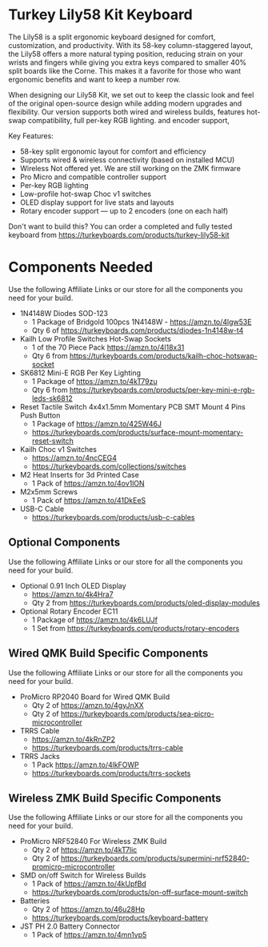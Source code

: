 # Turkey Lily58 Kit Keyboard
The Lily58 is a split ergonomic keyboard designed for comfort, customization, and productivity. With its 58-key column-staggered layout, the Lily58 offers a more natural typing position, reducing strain on your wrists and fingers while giving you extra keys compared to smaller 40% split boards like the Corne. This makes it a favorite for those who want ergonomic benefits and want to keep a number row.

When designing our Lily58 Kit, we set out to keep the classic look and feel of the original open-source design while adding modern upgrades and flexibility. Our version supports both wired and wireless builds, features hot-swap compatibility, full per-key RGB lighting. and encoder support,

Key Features:

- 58-key split ergonomic layout for comfort and efficiency
- Supports wired & wireless connectivity (based on installed MCU)
- Wireless Not offered yet. We are still working on the ZMK firmware
- Pro Micro and compatible controller support
- Per-key RGB lighting
- Low-profile hot-swap Choc v1 switches
- OLED display support for live stats and layouts
- Rotary encoder support — up to 2 encoders (one on each half)

Don't want to build this? You can order a completed and fully tested keyboard from https://turkeyboards.com/products/turkey-lily58-kit

# Components Needed

Use the following Affiliate Links or our store for all the components you need for your build.

- 1N4148W Diodes SOD-123
  - 1 Package of Bridgold 100pcs 1N4148W - https://amzn.to/4lgw53E
  - Qty 6 of https://turkeyboards.com/products/diodes-1n4148w-t4
- Kailh Low Profile Switches Hot-Swap Sockets
  - 1 of the 70 Piece Pack https://amzn.to/4l18x31
  - Qty 6 from https://turkeyboards.com/products/kailh-choc-hotswap-socket
- SK6812 Mini-E RGB Per Key Lighting
  - 1 Package of https://amzn.to/4kT79zu
  - Qty 6 from https://turkeyboards.com/products/per-key-mini-e-rgb-leds-sk6812
- Reset Tactile Switch 4x4x1.5mm Momentary PCB SMT Mount 4 Pins Push Button
  - 1 Package of https://amzn.to/425W46J
  - https://turkeyboards.com/products/surface-mount-momentary-reset-switch
- Kailh Choc v1 Switches
  - https://amzn.to/4ncCEG4
  - https://turkeyboards.com/collections/switches
- M2 Heat Inserts for 3d Printed Case
  - 1 Pack of https://amzn.to/4ov1lON
- M2x5mm Screws
  - 1 Pack of https://amzn.to/41DkEeS
- USB-C Cable
  - https://turkeyboards.com/products/usb-c-cables

## Optional Components

Use the following Affiliate Links or our store for all the components you need for your build.

- Optional 0.91 Inch OLED Display
  - https://amzn.to/4k4Hra7
  - Qty 2 from https://turkeyboards.com/products/oled-display-modules
- Optional Rotary Encoder EC11
  - 1 Package of https://amzn.to/4k6LUJf
  - 1 Set from https://turkeyboards.com/products/rotary-encoders

## Wired QMK Build Specific Components

Use the following Affiliate Links or our store for all the components you need for your build.

- ProMicro RP2040 Board for Wired QMK Build
  - Qty 2 of https://amzn.to/4gyJnXX
  - Qty 2 of https://turkeyboards.com/products/sea-picro-microcontroller
- TRRS Cable
  - https://amzn.to/4kRnZP2
  - https://turkeyboards.com/products/trrs-cable
- TRRS Jacks
  - 1 Pack https://amzn.to/4lkFOWP
  - https://turkeyboards.com/products/trrs-sockets

## Wireless ZMK Build Specific Components

Use the following Affiliate Links or our store for all the components you need for your build.

- ProMicro NRF52840 For Wireless ZMK Build
  - Qty 2 of https://amzn.to/4kT7lic
  - Qty 2 of https://turkeyboards.com/products/supermini-nrf52840-promicro-microcontroller
- SMD on/off Switch for Wireless Builds
  - 1 Pack of https://amzn.to/4kUpfBd
  - https://turkeyboards.com/products/on-off-surface-mount-switch
- Batteries
  - Qty 2 of https://amzn.to/46u28Hp
  - https://turkeyboards.com/products/keyboard-battery
- JST PH 2.0 Battery Connector
  - 1 Pack of https://amzn.to/4mn1vp5